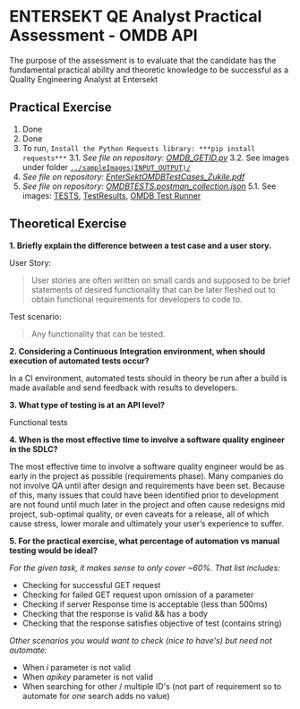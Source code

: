 #   ENTERSEKT QE Analyst Practical Assessment - OMDB API

The purpose of the assessment is to evaluate that the candidate has the fundamental practical ability and theoretic knowledge to be successful as a Quality Engineering Analyst at Entersekt

## **Practical Exercise**
1. Done
2. Done
3.  To run, `Install the Python Requests library: ***pip install requests***`
	3.1. *See file on repository: [OMDB_GETID.py](https://github.com/sirzuks/OMDBGETBYIDREPO/blob/master/OMDB_GETID.py)*
	3.2. 	See images under folder [`../sampleImages(INPUT_OUTPUT)/`](https://github.com/sirzuks/OMDBGETBYIDREPO/tree/master/sampleImages%28INPUT_OUTPUT%29) 
4. *See file on repository: [EnterSektOMDBTestCases_Zukile.pdf](https://github.com/sirzuks/OMDBGETBYIDREPO/blob/master/EnterSektOMDBTestCases_Zukile.pdf)*
5. *See file on repository: [OMDBTESTS.postman_collection.json](https://github.com/sirzuks/OMDBGETBYIDREPO/blob/master/OMDBTESTS.postman_collection.json)*
	5.1. See images: [TESTS](https://github.com/sirzuks/OMDBGETBYIDREPO/blob/master/sampleImages%28INPUT_OUTPUT%29/Tests.png), [TestResults](https://github.com/sirzuks/OMDBGETBYIDREPO/blob/master/sampleImages%28INPUT_OUTPUT%29/TestResults.png), [OMDB Test Runner](https://github.com/sirzuks/OMDBGETBYIDREPO/blob/master/sampleImages%28INPUT_OUTPUT%29/OMDB%20Test%20Runner.png) 


## **Theoretical Exercise**
**1\. Briefly explain the difference between a test case and a user story.**

User Story: 
> User stories are often written on small cards and supposed to be brief statements of desired functionality that can be later fleshed out to obtain functional requirements for developers to code to.

Test scenario: 
> Any functionality that can be tested.

  

**2\. Considering a Continuous Integration environment, when should execution of automated tests occur?**

In a CI environment, automated tests should in theory be run after a build is made available and send feedback with results to developers.

  

**3\. What type of testing is at an API level?**

Functional tests

  

**4\. When is the most effective time to involve a software quality engineer in the SDLC?**

The most effective time to involve a software quality engineer would be as early in the project as possible (requirements phase). Many companies do not involve QA until after design and requirements have been set. Because of this, many issues that could have been identified prior to development are not found until much later in the project and often cause redesigns mid project, sub-optimal quality, or even caveats for a release, all of which cause stress, lower morale and ultimately your user’s experience to suffer.


**5\. For the practical exercise, what percentage of automation vs manual testing would be ideal?**

*For the given task, it makes sense to only cover ~60%. That list includes:*

 - Checking for successful GET request
 - Checking for failed GET request upon omission of a parameter
 - Checking if server Response time is acceptable (less than 500ms)
 - Checking that the response is valid && has a body
 - Checking that the response satisfies objective of test (contains string)

*Other scenarios you would want to check (nice to have's) but need not automate:*

 - When *i* parameter is not valid
 - When *apikey* parameter is not valid
 - When searching for other / multiple ID's (not part of requirement so to automate for *one* search adds no value)

